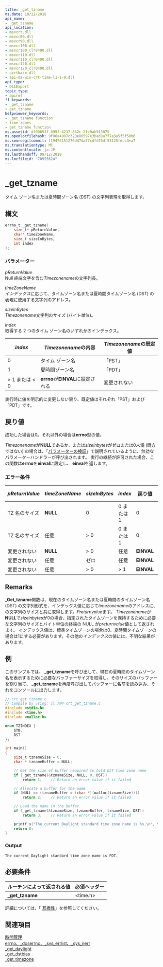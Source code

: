 ```yaml
---
title: _get_tzname
ms.date: 10/22/2018
api_name:
- _get_tzname
api_location:
- msvcrt.dll
- msvcr80.dll
- msvcr90.dll
- msvcr100.dll
- msvcr100_clr0400.dll
- msvcr110.dll
- msvcr110_clr0400.dll
- msvcr120.dll
- msvcr120_clr0400.dll
- ucrtbase.dll
- api-ms-win-crt-time-l1-1-0.dll
api_type:
- DLLExport
topic_type:
- apiref
f1_keywords:
- _get_tzname
- get_tzname
helpviewer_keywords:
- _get_tzname function
- time zones
- get_tzname function
ms.assetid: df0065ff-095f-4237-832c-2fe9ab913875
ms.openlocfilehash: 9f86a4997c328e86597e3bad8a7f7a3a5f5f50b6
ms.sourcegitcommit: f19474151276d47da77cdfd20df53128fdcc3ea7
ms.translationtype: MT
ms.contentlocale: ja-JP
ms.lasthandoff: 09/12/2019
ms.locfileid: "70955624"
---
```

# <a name="_get_tzname"></a>_get_tzname

タイム ゾーン名または夏時間ゾーン名 (DST) の文字列表現を取得します。

## <a name="syntax"></a>構文

```C
errno_t _get_tzname(
    size_t* pReturnValue,
    char* timeZoneName,
    size_t sizeInBytes,
    int index
);
```

### <a name="parameters"></a>パラメーター

*pReturnValue*<br/>
Null 終端文字を含む*Timezonename*の文字列長。

*timeZoneName*<br/>
*インデックス*に応じて、タイムゾーン名または夏時間タイムゾーン名 (DST) の表現に使用する文字列のアドレス。

*sizeInBytes*<br/>
*Timezonename*文字列のサイズ (バイト単位)。

*index*<br/>
取得する 2 つのタイム ゾーン名のいずれかのインデックス。

|*index*|*Timezonename*の内容|*Timezonename*の既定値|
|-|-|-|
|0|タイム ゾーン名|「PST」|
|1|夏時間ゾーン名|「PDT」|
|> 1 または < 0|**errno**が**EINVAL**に設定される|変更されない|

実行時に値を明示的に変更しない限り、既定値はそれぞれ「PST」および「PDT」です。

## <a name="return-value"></a>戻り値

成功した場合は0。それ以外の場合は**errno**型の値。

*Timezonename*が**NULL**であるか、または*sizeinbytes*がゼロまたは0未満 (両方ではない) の場合は、「[パラメーターの検証](../../c-runtime-library/parameter-validation.md)」で説明されているように、無効なパラメーターハンドラーが呼び出されます。 実行の継続が許可された場合、この関数は**errno**を**einval**に設定し、 **einval**を返します。

### <a name="error-conditions"></a>エラー条件

|*pReturnValue*|*timeZoneName*|*sizeInBytes*|*index*|戻り値|*Timezonename*の内容|
|--------------------|--------------------|-------------------|-------------|------------------|--------------------------------|
|TZ 名のサイズ|**NULL**|0|0 または 1|0|変更されない|
|TZ 名のサイズ|任意|> 0|0 または 1|0|TZ 名|
|変更されない|**NULL**|> 0|任意|**EINVAL**|変更されない|
|変更されない|任意|ゼロ|任意|**EINVAL**|変更されない|
|変更されない|任意|> 0|> 1|**EINVAL**|変更されない|

## <a name="remarks"></a>Remarks

**_Get_tzname**関数は、現在のタイムゾーン名または夏時間のタイムゾーン名 (DST) の文字列形式を、インデックス値に応じて*timezonename*のアドレスに、の文字列のサイズと共に取得します。*Preturnvalue*ます。 *Timezonename*が**NULL**で*sizeinbytes*が0の場合、指定されたタイムゾーンを保持するために必要な文字列のサイズとバイト単位の終端の NULL が*preturnvalue*値として返されます。 インデックス値は、標準タイムゾーンの場合は0、夏時間タイムゾーンの場合は1にする必要があります。その他の*インデックス*の値には、不明な結果があります。

## <a name="example"></a>例

このサンプルでは、 **_get_tzname**を呼び出して、現在の夏時間のタイムゾーン名を表示するために必要なバッファーサイズを取得し、そのサイズのバッファーを割り当て、 **_get_tzname**を再度呼び出してバッファーに名前を読み込み、それをコンソールに出力します。

```C
// crt_get_tzname.c
// Compile by using: cl /W4 crt_get_tzname.c
#include <stdio.h>
#include <time.h>
#include <malloc.h>

enum TZINDEX {
    STD,
    DST
};

int main()
{
    size_t tznameSize = 0;
    char * tznameBuffer = NULL;

    // Get the size of buffer required to hold DST time zone name
    if (_get_tzname(&tznameSize, NULL, 0, DST))
        return 1;    // Return an error value if it failed

    // Allocate a buffer for the name
    if (NULL == (tznameBuffer = (char *)(malloc(tznameSize))))
        return 2;    // Return an error value if it failed

    // Load the name in the buffer
    if (_get_tzname(&tznameSize, tznameBuffer, tznameSize, DST))
        return 3;    // Return an error value if it failed

    printf_s("The current Daylight standard time zone name is %s.\n", tznameBuffer);
    return 0;
}
```

### <a name="output"></a>Output

```Output
The current Daylight standard time zone name is PDT.
```

## <a name="requirements"></a>必要条件

|ルーチンによって返される値|必須ヘッダー|
|-------------|---------------------|
|**_get_tzname**|\<time.h>|

詳細については、「 [互換性](../../c-runtime-library/compatibility.md)」を参照してください。

## <a name="see-also"></a>関連項目

[時間管理](../../c-runtime-library/time-management.md)<br/>
[errno、_doserrno、_sys_errlist、_sys_nerr](../../c-runtime-library/errno-doserrno-sys-errlist-and-sys-nerr.md)<br/>
[_get_daylight](get-daylight.md)<br/>
[_get_dstbias](get-dstbias.md)<br/>
[_get_timezone](get-timezone.md)<br/>
